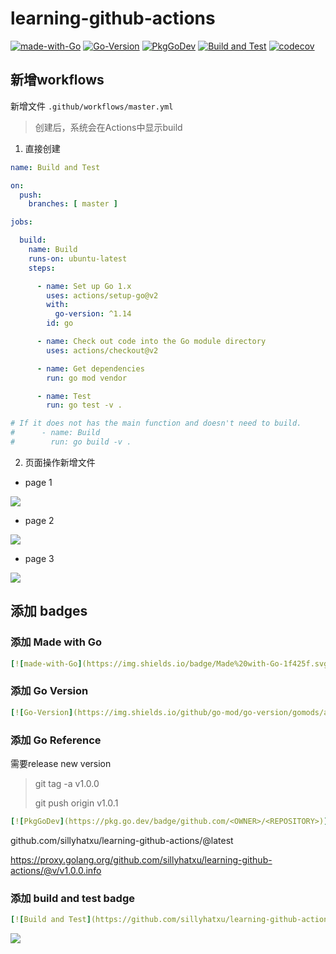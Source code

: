 # learning-github-actions

[![made-with-Go](https://img.shields.io/badge/Made%20with-Go-1f425f.svg)](http://golang.org)
[![Go-Version](https://img.shields.io/github/go-mod/go-version/gomods/athens.svg)](https://github.com/sillyhatxu/learning-github-actions)
[![PkgGoDev](https://pkg.go.dev/badge/github.com/sillyhatxu/learning-github-actions)](https://pkg.go.dev/github.com/sillyhatxu/learning-github-actions)
[![Build and Test](https://github.com/sillyhatxu/learning-github-actions/workflows/Build%20and%20Test/badge.svg?branch=master&event=push)](https://github.com/sillyhatxu/learning-github-actions/actions)
[![codecov](https://codecov.io/gh/sillyhatxu/learning-github-actions/branch/master/graph/badge.svg)](https://codecov.io/gh/sillyhatxu/learning-github-actions)

## 新增workflows

新增文件 `.github/workflows/master.yml`

> 创建后，系统会在Actions中显示build

1. 直接创建

```yaml
name: Build and Test

on:
  push:
    branches: [ master ]

jobs:

  build:
    name: Build
    runs-on: ubuntu-latest
    steps:

      - name: Set up Go 1.x
        uses: actions/setup-go@v2
        with:
          go-version: ^1.14
        id: go

      - name: Check out code into the Go module directory
        uses: actions/checkout@v2

      - name: Get dependencies
        run: go mod vendor

      - name: Test
        run: go test -v .

# If it does not has the main function and doesn't need to build.
#      - name: Build
#        run: go build -v .
```

2. 页面操作新增文件

* page 1

![](https://github.com/sillyhatxu/learning-github-actions/blob/master/asset/page-add-workflows-01.png)

* page 2

![](https://github.com/sillyhatxu/learning-github-actions/blob/master/asset/page-add-workflows-02.png)

* page 3

![](https://github.com/sillyhatxu/learning-github-actions/blob/master/asset/page-add-workflows-03.png)


## 添加 badges

### 添加 Made with Go

```yaml
[![made-with-Go](https://img.shields.io/badge/Made%20with-Go-1f425f.svg)](http://golang.org)
```

### 添加 Go Version

```yaml
[![Go-Version](https://img.shields.io/github/go-mod/go-version/gomods/athens.svg)](https://github.com/<OWNER>/<REPOSITORY>)
```

### 添加 Go Reference

需要release new version

> git tag -a v1.0.0
>
> git push origin v1.0.1
```yaml
[![PkgGoDev](https://pkg.go.dev/badge/github.com/<OWNER>/<REPOSITORY>)](https://pkg.go.dev/github.com/<OWNER>/<REPOSITORY>)
```
github.com/sillyhatxu/learning-github-actions/@latest

https://proxy.golang.org/github.com/sillyhatxu/learning-github-actions/@v/v1.0.0.info

### 添加 build and test badge

```yaml
[![Build and Test](https://github.com/sillyhatxu/learning-github-actions/workflows/Build%20and%20Test/badge.svg?branch=master&event=push)](https://github.com/sillyhatxu/learning-github-actions/actions)
```

![](https://github.com/sillyhatxu/learning-github-actions/blob/master/asset/workflow-name.png)

